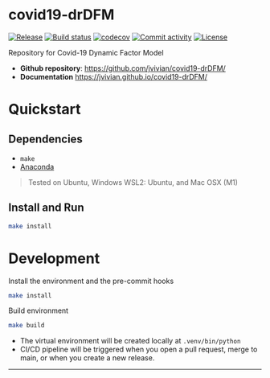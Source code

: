 # covid19-drDFM

[![Release](https://img.shields.io/github/v/release/jvivian/covid19-drDFM)](https://img.shields.io/github/v/release/jvivian/covid19-drDFM)
[![Build status](https://img.shields.io/github/actions/workflow/status/jvivian/covid19-drDFM/main.yml?branch=main)](https://github.com/jvivian/covid19-drDFM/actions/workflows/main.yml?query=branch%3Amain)
[![codecov](https://codecov.io/gh/jvivian/covid19-drDFM/branch/main/graph/badge.svg)](https://codecov.io/gh/jvivian/covid19-drDFM)
[![Commit activity](https://img.shields.io/github/commit-activity/m/jvivian/covid19-drDFM)](https://img.shields.io/github/commit-activity/m/jvivian/covid19-drDFM)
[![License](https://img.shields.io/github/license/jvivian/covid19-drDFM)](https://img.shields.io/github/license/jvivian/covid19-drDFM)

Repository for Covid-19 Dynamic Factor Model

- **Github repository**: <https://github.com/jvivian/covid19-drDFM/>
- **Documentation** <https://jvivian.github.io/covid19-drDFM/>

# Quickstart
## Dependencies

- `make`
- [Anaconda]()

> Tested on Ubuntu, Windows WSL2: Ubuntu, and Mac OSX (M1)

## Install and Run

```bash
make install
```

# Development

Install the environment and the pre-commit hooks

```bash
make install
```

Build environment

```bash
make build
```

- The virtual environment will be created locally at `.venv/bin/python`
- CI/CD pipeline will be triggered when you open a pull request, merge to main,
or when you create a new release.



---
